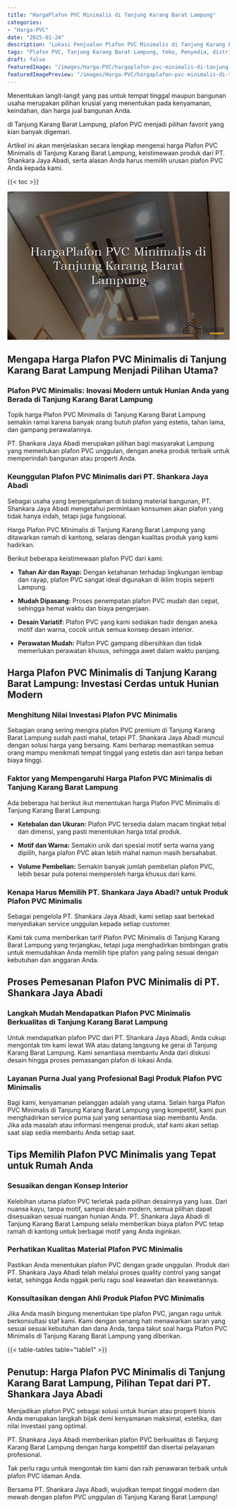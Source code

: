 ```yaml
---
title: "HargaPlafon PVC Minimalis di Tanjung Karang Barat Lampung"
categories:
- "Harga-PVC"
date: "2025-01-24"
description: "Lokasi Penjualan Plafon PVC Minimalis di Tanjung Karang Barat Lampung bagi hunian, kantor, serta gerai. Material unggulan, pilihan motif, variasi warna menarik, dengan jasa penempatan dikerjakan oleh teknisi berpengalaman serta garansi resmi!|Jasa penyediaan Plafon PVC Minimalis di Tanjung Karang Barat Lampung bagi keperluan rumah, kantor, atau ritel, dengan panel unggulan dan instalasi oleh tenaga ahli berpengalaman dan kepastian resmi.|Pilihan Plafon PVC Minimalis di Tanjung Karang Barat Lampung yang terbukti untuk tempat tinggal, office, serta gerai, dengan produk berkualitas dan penempatan dikerjakan oleh tenaga ahli profesional dan garansi resmi.|Distribusi Plafon PVC Minimalis di Tanjung Karang Barat Lampung bagi hunian, office, serta ritel, dengan material unggulan dan pemasangan ditangani oleh teknisi profesional, lengkap beserta jaminan resmi.}"
tags: "Plafon PVC, Tanjung Karang Barat Lampung, toko, Penyedia, distributor"
draft: false
featuredImage: "/images/Harga-PVC/hargaplafon-pvc-minimalis-di-tanjung-karang-barat-lampung.png"
featuredImagePreview: "/images/Harga-PVC/hargaplafon-pvc-minimalis-di-tanjung-karang-barat-lampung.png"
---
```


Menentukan langit-langit yang pas untuk tempat tinggal maupun bangunan usaha merupakan pilihan krusial yang menentukan pada kenyamanan, keindahan, dan harga jual bangunan Anda.

di Tanjung Karang Barat Lampung, plafon PVC menjadi pilihan favorit yang kian banyak digemari.

Artikel ini akan menjelaskan secara lengkap mengenai harga Plafon PVC Minimalis di Tanjung Karang Barat Lampung, keistimewaan produk dari PT. Shankara Jaya Abadi, serta alasan Anda harus memilih urusan plafon PVC Anda kepada kami.

{{< toc >}}

![HargaPlafon PVC Minimalis di Tanjung Karang Barat Lampung](/images/Harga-PVC/HargaPlafon-PVC-Minimalis-di-Tanjung-Karang-Barat-Lampung.png)

## Mengapa Harga Plafon PVC Minimalis di Tanjung Karang Barat Lampung Menjadi Pilihan Utama?

### Plafon PVC Minimalis: Inovasi Modern untuk Hunian Anda yang Berada di Tanjung Karang Barat Lampung

Topik harga Plafon PVC Minimalis di Tanjung Karang Barat Lampung semakin ramai karena banyak orang butuh plafon yang estetis, tahan lama, dan gampang perawatannya.

PT. Shankara Jaya Abadi merupakan pilihan bagi masyarakat Lampung yang memerlukan plafon PVC unggulan, dengan aneka produk terbaik untuk memperindah bangunan atau properti Anda.

### Keunggulan Plafon PVC Minimalis dari PT. Shankara Jaya Abadi

Sebagai usaha yang berpengalaman di bidang material bangunan, PT. Shankara Jaya Abadi mengetahui permintaan konsumen akan plafon yang tidak hanya indah, tetapi juga fungsional.

Harga Plafon PVC Minimalis di Tanjung Karang Barat Lampung yang ditawarkan ramah di kantong, selaras dengan kualitas produk yang kami hadirkan.

Berikut beberapa keistimewaan plafon PVC dari kami:

- **Tahan Air dan Rayap:** Dengan ketahanan terhadap lingkungan lembap dan rayap, plafon PVC sangat ideal digunakan di iklim tropis seperti Lampung.

- **Mudah Dipasang:** Proses penempatan plafon PVC mudah dan cepat, sehingga hemat waktu dan biaya pengerjaan.

- **Desain Variatif:** Plafon PVC yang kami sediakan hadir dengan aneka motif dan warna, cocok untuk semua konsep desain interior.

- **Perawatan Mudah:** Plafon PVC gampang dibersihkan dan tidak memerlukan perawatan khusus, sehingga awet dalam waktu panjang.

## Harga Plafon PVC Minimalis di Tanjung Karang Barat Lampung: Investasi Cerdas untuk Hunian Modern

### Menghitung Nilai Investasi Plafon PVC Minimalis

Sebagian orang sering mengira plafon PVC premium di Tanjung Karang Barat Lampung sudah pasti mahal, tetapi PT. Shankara Jaya Abadi muncul dengan solusi harga yang bersaing. Kami berharap memastikan semua orang mampu menikmati tempat tinggal yang estetis dan asri tanpa beban biaya tinggi.

### Faktor yang Mempengaruhi Harga Plafon PVC Minimalis di Tanjung Karang Barat Lampung

Ada beberapa hal berikut ikut menentukan harga Plafon PVC Minimalis di Tanjung Karang Barat Lampung:

- **Ketebalan dan Ukuran:** Plafon PVC tersedia dalam macam tingkat tebal dan dimensi, yang pasti menentukan harga total produk.

- **Motif dan Warna:** Semakin unik dan spesial motif serta warna yang dipilih, harga plafon PVC akan lebih mahal namun masih bersahabat.

- **Volume Pembelian:** Semakin banyak jumlah pembelian plafon PVC, lebih besar pula potensi memperoleh harga khusus dari kami.

### Kenapa Harus Memilih PT. Shankara Jaya Abadi? untuk Produk Plafon PVC Minimalis

Sebagai pengelola PT. Shankara Jaya Abadi, kami setiap saat bertekad menyediakan service unggulan kepada setiap customer.

Kami tak cuma memberikan tarif Plafon PVC Minimalis di Tanjung Karang Barat Lampung yang terjangkau, tetapi juga menghadirkan bimbingan gratis untuk memudahkan Anda memilih tipe plafon yang paling sesuai dengan kebutuhan dan anggaran Anda.

## Proses Pemesanan Plafon PVC Minimalis di PT. Shankara Jaya Abadi

### Langkah Mudah Mendapatkan Plafon PVC Minimalis Berkualitas di Tanjung Karang Barat Lampung

Untuk mendapatkan plafon PVC dari PT. Shankara Jaya Abadi, Anda cukup mengontak tim kami lewat WA atau datang langsung ke gerai di Tanjung Karang Barat Lampung. Kami senantiasa membantu Anda dari diskusi desain hingga proses pemasangan plafon di lokasi Anda.

### Layanan Purna Jual yang Profesional Bagi Produk Plafon PVC Minimalis

Bagi kami, kenyamanan pelanggan adalah yang utama. Selain harga Plafon PVC Minimalis di Tanjung Karang Barat Lampung yang kompetitif, kami pun menghadirkan service purna jual yang senantiasa siap membantu Anda. Jika ada masalah atau informasi mengenai produk, staf kami akan setiap saat siap sedia membantu Anda setiap saat.

## Tips Memilih Plafon PVC Minimalis yang Tepat untuk Rumah Anda

### Sesuaikan dengan Konsep Interior

Kelebihan utama plafon PVC terletak pada pilihan desainnya yang luas. Dari nuansa kayu, tanpa motif, sampai desain modern, semua pilihan dapat disesuaikan sesuai ruangan hunian Anda. PT. Shankara Jaya Abadi di Tanjung Karang Barat Lampung selalu memberikan biaya plafon PVC tetap ramah di kantong untuk berbagai motif yang Anda inginkan.

### Perhatikan Kualitas Material Plafon PVC Minimalis

Pastikan Anda menentukan plafon PVC dengan grade unggulan. Produk dari PT. Shankara Jaya Abadi telah melalui proses quality control yang sangat ketat, sehingga Anda nggak perlu ragu soal keawetan dan keawetannya.

### Konsultasikan dengan Ahli Produk Plafon PVC Minimalis

Jika Anda masih bingung menentukan tipe plafon PVC, jangan ragu untuk berkonsultasi staf kami. Kami dengan senang hati menawarkan saran yang sesuai sesuai kebutuhan dan dana Anda, tanpa takut soal harga Plafon PVC Minimalis di Tanjung Karang Barat Lampung yang diberikan.

{{< table-tables table="table1" >}}

## Penutup: Harga Plafon PVC Minimalis di Tanjung Karang Barat Lampung, Pilihan Tepat dari PT. Shankara Jaya Abadi

Menjadikan plafon PVC sebagai solusi untuk hunian atau properti bisnis Anda merupakan langkah bijak demi kenyamanan maksimal, estetika, dan nilai investasi yang optimal.

PT. Shankara Jaya Abadi memberikan plafon PVC berkualitas di Tanjung Karang Barat Lampung dengan harga kompetitif dan disertai pelayanan profesional.

Tak perlu ragu untuk mengontak tim kami dan raih penawaran terbaik untuk plafon PVC idaman Anda.

Bersama PT. Shankara Jaya Abadi, wujudkan tempat tinggal modern dan mewah dengan plafon PVC unggulan di Tanjung Karang Barat Lampung!
